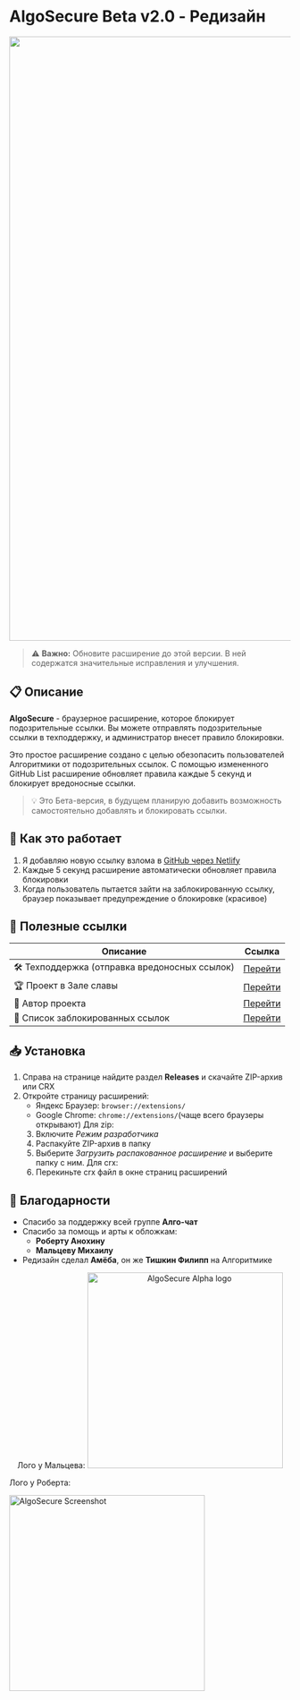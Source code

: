 # AlgoSecure Beta v2.0 - Редизайн

<p align="center">
<img width="1920" height="1080" alt="algosecure" src="https://github.com/user-attachments/assets/e910f6b8-82c3-4d47-86a0-03e98a1cb65e" />
</p>

> ⚠️ **Важно:** Обновите расширение до этой версии. В ней содержатся значительные исправления и улучшения.

## 📋 Описание

**AlgoSecure** - браузерное расширение, которое блокирует подозрительные ссылки. Вы можете отправлять подозрительные ссылки в техподдержку, и администратор внесет правило блокировки.

Это простое расширение создано с целью обезопасить пользователей Алгоритмики от подозрительных ссылок. С помощью измененного GitHub List расширение обновляет правила каждые 5 секунд и блокирует вредоносные ссылки.

> 💡 Это Бета-версия, в будущем планирую добавить возможность самостоятельно добавлять и блокировать ссылки.

## 🔧 Как это работает

1. Я добавляю новую ссылку взлома в [GitHub через Netlify](https://jsonalgosecure.netlify.app/rules.json)
2. Каждые 5 секунд расширение автоматически обновляет правила блокировки
3. Когда пользователь пытается зайти на заблокированную ссылку, браузер показывает предупреждение о блокировке (красивое)

## 🔗 Полезные ссылки

| Описание | Ссылка |
|----------|--------|
| 🛠 Техподдержка (отправка вредоносных ссылок) | [Перейти](https://learn.algoritmika.org/community?projectId=58259493) |
| 🏆 Проект в Зале славы | [Перейти](https://learn.algoritmika.org/community?projectId=58259517) |
| 👤 Автор проекта | [Перейти](https://learn.algoritmika.org/student-profile?profileId=70069026) |
| 🚫 Список заблокированных ссылок | [Перейти](https://jsonalgosecure.netlify.app/rules.json) |

## 📥 Установка

1. Справа на странице найдите раздел **Releases** и скачайте ZIP-архив или CRX
2. Откройте страницу расширений:
   - Яндекс Браузер: `browser://extensions/`
   - Google Chrome: `chrome://extensions/`(чаще всего браузеры открывают)
Для zip:
   3. Включите *Режим разработчика*
   4. Распакуйте ZIP-архив в папку
   5. Выберите *Загрузить распакованное расширение* и выберите папку с ним.
Для crx:
   3. Перекиньте crx файл в окне страниц расширений

## 🙏 Благодарности

- Спасибо за поддержку всей группе **Алго-чат**
- Спасибо за помощь и арты к обложкам:
  - **Роберту Анохину**
  - **Мальцеву Михаилу**
- Редизайн сделал **Амёба**, он же **Тишкин Филипп** на Алгоритмике

<p align="center">
   Лого у Мальцева:
   
  <img src="https://github.com/user-attachments/assets/176430da-2d2b-451c-a759-1094f90cc190" width="350" alt="AlgoSecure Alpha logo" />
  
   Лого у Роберта:
   
  <img src="https://github.com/user-attachments/assets/fba4aacb-a87f-4aaa-84b5-bf9f7f1d19fb" width="350" alt="AlgoSecure Screenshot" />
  
</p>
